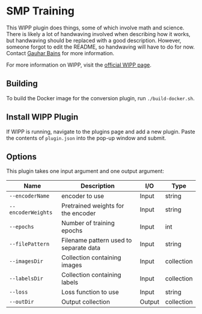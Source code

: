 # SMP Training

This WIPP plugin does things, some of which involve math and science. There is likely a lot of handwaving involved when describing how it works, but handwaving should be replaced with a good description. However, someone forgot to edit the README, so handwaving will have to do for now. Contact [Gauhar Bains](mailto:gauhar.bains@labshare.org) for more information.

For more information on WIPP, visit the [official WIPP page](https://isg.nist.gov/deepzoomweb/software/wipp).

## Building

To build the Docker image for the conversion plugin, run
`./build-docker.sh`.

## Install WIPP Plugin

If WIPP is running, navigate to the plugins page and add a new plugin. Paste the contents of `plugin.json` into the pop-up window and submit.

## Options

This plugin takes one input argument and one output argument:

| Name          | Description             | I/O    | Type   |
|---------------|-------------------------|--------|--------|
| `--encoderName` | encoder to use | Input | string |
| `--encoderWeights` | Pretrained weights for the encoder | Input | string |
| `--epochs` | Number of training epochs | Input | int |
| `--filePattern` | Filename pattern used to separate data | Input | string |
| `--imagesDir` | Collection containing images | Input | collection |
| `--labelsDir` | Collection containing labels | Input | collection |
| `--loss` | Loss function to use | Input | string |
| `--outDir` | Output collection | Output | collection |

